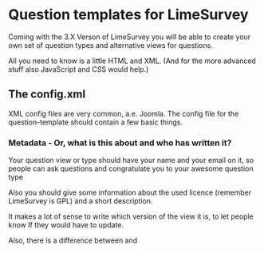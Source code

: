 # Question templates for LimeSurvey

Coming with the 3.X Verson of LimeSurvey you will be able to create your 
own set of question types and alternative views for questions.

All you need to know is a little HTML and XML.
(And for the more advanced stuff also JavaScript and CSS would help.)

## The config.xml

XML config files are very common, a.e. Joomla. The config file for the question-template should contain a few basic things.

### Metadata - Or, what is this about and who has written it?

Your question view or type should have your name and your email on it, so people can ask questions and congratulate you to 
your awesome question type

Also you should give some information about the used licence (remember LimeSurvey is GPL) and a short description.

It makes a lot of sense to write which version of the view it is, to let people know If they would have to update.

Also, there is a difference between <name> and <title> tags.
<name> tag is used to enter a question theme code, without spaces.
<title> tag is used to enter a nice title which would be visible on Question theme dropdown on edit question page.
Both tags are required.

The `metadatas` part should therefore look something like this:

```xml
    <metadatas>
        <name>MyAwesomeQuestionView</name> 
        <title>My Awesome Question View</title> 
        <creationDate>23/12/2016</creationDate>
        <author>LimeSurvey Programmer</author>
        <authorEmail>info@limesurvey.org</authorEmail>
        <authorUrl>http://www.limesurvey.org</authorUrl>
        <copyright>Copyright (C) 2005 - 2016 LimeSurvey Gmbh, Inc. All rights reserved.</copyright>
        <license>GNU General Public License version 2 or later</license>
        <version>1.0</version>
        <apiVersion>1</apiVersion>
        <description>Everything will be better with this question type</description>
    </metadatas>
```

### Files - Or, do we need some other stuff?

You can add additional files to the question view. 

<preview> tag is used to show a preview image for question type on edit question page right side accordion. If this tag is missing or empty, default question type preview image would be used.

Please make sure, that you put your own files in an `asset` folder in the base folder of your question view.

The `files` part should look something like this:
```xml
<files>
    <css>
        <filename>css/mycss.css</filename>
    </css>
    <js>
        <filename>scripts/myscript.js</filename>
    </js>
    <preview>
        <filename>question_theme_preview.png</filename>
    </preview>
</files>
```

### Custom Attributes - Or, I want it my way.

You can add your own attributes.

These will be visible and editable in the question edit view in the backend.

So if you would like to add some more power to your question view, like a unified greeting message over every question of this type.
Or fixed width and height of images in the question. Anything you can think of.

You can have as many extra attributes as you want. But be careful not to flood the question edit view with a million new attributes.

<category> tag is used to categorize attributes into different categories on edit question page right side accordion.

For a full list of possible input types please have a look at the questionHelper in application/helpers.

A full list is coming someday.

The `custom attributes` part should look something like this:
```xml
<custom_attributes>
    <attribute>
        <name>myCustomAttribute</name>
        <category>Display</category>
        <sortorder>90</sortorder>
        <inputtype>text</inputtype>
        <default>defaulttext</default>
        <help>Describing what this custom attribute will do.</help>
        <caption>My custom Attribute: </caption>
        <i18n>en</i18n>
    </attribute>
</custom_attributes>
```

### Engine - Or, Somehow the system has to know about this.

Last but not least you have to tell LimeSurvey where to put and what to do with your question view/type.
And if your extra css/js should be loaded.

You can choose to make it visible as well as a question template as a new question type.

This is rather important, because you won't be able to use your question template if you do not make it visible.

The `engine` part should look like this:
```xml
    <engine>
        <load_core_css>true</load_core_css>
        <load_core_js>true</load_core_js>
        <show_as_template>true</show_as_template>
        <show_as_question_type>true</show_as_question_type>
    </engine>
```

### A working example - Or, just that.

Here is a complete example of a config.xml file for your own question view.

Just take this as a base and build on top of it.

```xml
<?xml version="1.0" encoding="UTF-8"?>
<config>

    <metadatas>
        <name>MyAwesomeQuestionView</name>  
        <title>My Awesome Question View</title>
        <creationDate>23/12/2016</creationDate>
        <author>LimeSurvey Programmer</author>
        <authorEmail>info@limesurvey.org</authorEmail>
        <authorUrl>http://www.limesurvey.org</authorUrl>
        <copyright>Copyright (C) 2005 - 2016 LimeSurvey Gmbh, Inc. All rights reserved.</copyright>
        <license>GNU General Public License version 2 or later</license>
        <version>1.0</version>
        <apiVersion>1</apiVersion>
        <description>Everything will be better with this question type</description>
    </metadatas>

    <files>
        <css>
            <filename>css/mycss.css</filename>
        </css>
        <js>
            <filename>scripts/myscript.js</filename>
        </js>
        <preview>
            <filename>question_theme_preview.png</filename>
        </preview>
    </files>

    <custom_attributes>
        <attribute>
            <name>customAttribute1</name>
            <category>My attributes</category>
            <sortorder>1</sortorder>
            <inputtype>text</inputtype>
            <default>defaulttext</default>
            <help>Describing what this custom attribute will do.</help>
            <caption>My custom Attribute 1: </caption>
            <i18n>en</i18n>
        </attribute>
        <attribute>
            <name>customAttribute2</name>
            <category>My attributes</category>
            <sortorder>2</sortorder>
            <inputtype>text</inputtype>
            <default>defaulttext</default>
            <help>Describing what this custom attribute will do.</help>
            <caption>My custom Attribute 2: </caption>
            <i18n>en</i18n>
        </attribute>
    </custom_attributes>

    <engine>
        <load_core_css>true</load_core_css>
        <load_core_js>true</load_core_js>
        <show_as_template>true</show_as_template>
        <show_as_question_type>true</show_as_question_type>
    </engine>
</config>
```

## The folder structure

To be able to work the question template needs a dedicated structure.

It is rather important, because otherwise the framework would not be able to get the files from 
the correct location and that would lead to massive errors.

So here is an example structure for working on top of a multiplechoice question:

```tree
upload/
└── question_templates/
    └── my_awesome_template
        └── survey
            └── questions
                └── answer
                    └── multiplechoice
                        ├── answer.php
                        ├── assets
                        │   ├── css
                        │   │   └── my_awesome_template.css
                        │   ├── scripts
                        │   |   └── my_awesome_template.js
                        |   └── question_theme_preview.png
                        ├── columns
                        │   ├── column_footer.php
                        │   └── column_header.php
                        ├── rows
                        │   ├── answer_row_other.php
                        │   └── answer_row.twig
                        └── config.xml

``` 
